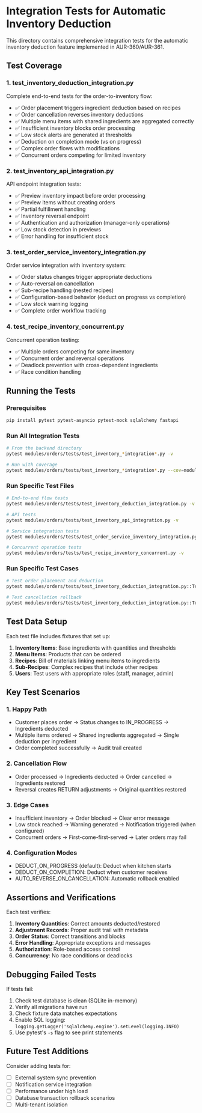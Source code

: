 # Integration Tests for Automatic Inventory Deduction

This directory contains comprehensive integration tests for the automatic inventory deduction feature implemented in AUR-360/AUR-361.

## Test Coverage

### 1. **test_inventory_deduction_integration.py**
Complete end-to-end tests for the order-to-inventory flow:
- ✅ Order placement triggers ingredient deduction based on recipes
- ✅ Order cancellation reverses inventory deductions
- ✅ Multiple menu items with shared ingredients are aggregated correctly
- ✅ Insufficient inventory blocks order processing
- ✅ Low stock alerts are generated at thresholds
- ✅ Deduction on completion mode (vs on progress)
- ✅ Complex order flows with modifications
- ✅ Concurrent orders competing for limited inventory

### 2. **test_inventory_api_integration.py**
API endpoint integration tests:
- ✅ Preview inventory impact before order processing
- ✅ Preview items without creating orders
- ✅ Partial fulfillment handling
- ✅ Inventory reversal endpoint
- ✅ Authentication and authorization (manager-only operations)
- ✅ Low stock detection in previews
- ✅ Error handling for insufficient stock

### 3. **test_order_service_inventory_integration.py**
Order service integration with inventory system:
- ✅ Order status changes trigger appropriate deductions
- ✅ Auto-reversal on cancellation
- ✅ Sub-recipe handling (nested recipes)
- ✅ Configuration-based behavior (deduct on progress vs completion)
- ✅ Low stock warning logging
- ✅ Complete order workflow tracking

### 4. **test_recipe_inventory_concurrent.py**
Concurrent operation testing:
- ✅ Multiple orders competing for same inventory
- ✅ Concurrent order and reversal operations
- ✅ Deadlock prevention with cross-dependent ingredients
- ✅ Race condition handling

## Running the Tests

### Prerequisites
```bash
pip install pytest pytest-asyncio pytest-mock sqlalchemy fastapi
```

### Run All Integration Tests
```bash
# From the backend directory
pytest modules/orders/tests/test_inventory_*integration*.py -v

# Run with coverage
pytest modules/orders/tests/test_inventory_*integration*.py --cov=modules.orders.services --cov-report=html
```

### Run Specific Test Files
```bash
# End-to-end flow tests
pytest modules/orders/tests/test_inventory_deduction_integration.py -v

# API tests
pytest modules/orders/tests/test_inventory_api_integration.py -v

# Service integration tests
pytest modules/orders/tests/test_order_service_inventory_integration.py -v

# Concurrent operation tests
pytest modules/orders/tests/test_recipe_inventory_concurrent.py -v
```

### Run Specific Test Cases
```bash
# Test order placement and deduction
pytest modules/orders/tests/test_inventory_deduction_integration.py::TestOrderInventoryIntegration::test_place_order_verify_ingredient_deduction -v

# Test cancellation rollback
pytest modules/orders/tests/test_inventory_deduction_integration.py::TestOrderInventoryIntegration::test_cancel_order_ensure_inventory_rollback -v
```

## Test Data Setup

Each test file includes fixtures that set up:
1. **Inventory Items**: Base ingredients with quantities and thresholds
2. **Menu Items**: Products that can be ordered
3. **Recipes**: Bill of materials linking menu items to ingredients
4. **Sub-Recipes**: Complex recipes that include other recipes
5. **Users**: Test users with appropriate roles (staff, manager, admin)

## Key Test Scenarios

### 1. Happy Path
- Customer places order → Status changes to IN_PROGRESS → Ingredients deducted
- Multiple items ordered → Shared ingredients aggregated → Single deduction per ingredient
- Order completed successfully → Audit trail created

### 2. Cancellation Flow
- Order processed → Ingredients deducted → Order cancelled → Ingredients restored
- Reversal creates RETURN adjustments → Original quantities restored

### 3. Edge Cases
- Insufficient inventory → Order blocked → Clear error message
- Low stock reached → Warning generated → Notification triggered (when configured)
- Concurrent orders → First-come-first-served → Later orders may fail

### 4. Configuration Modes
- DEDUCT_ON_PROGRESS (default): Deduct when kitchen starts
- DEDUCT_ON_COMPLETION: Deduct when customer receives
- AUTO_REVERSE_ON_CANCELLATION: Automatic rollback enabled

## Assertions and Verifications

Each test verifies:
1. **Inventory Quantities**: Correct amounts deducted/restored
2. **Adjustment Records**: Proper audit trail with metadata
3. **Order Status**: Correct transitions and blocks
4. **Error Handling**: Appropriate exceptions and messages
5. **Authorization**: Role-based access control
6. **Concurrency**: No race conditions or deadlocks

## Debugging Failed Tests

If tests fail:
1. Check test database is clean (SQLite in-memory)
2. Verify all migrations have run
3. Check fixture data matches expectations
4. Enable SQL logging: `logging.getLogger('sqlalchemy.engine').setLevel(logging.INFO)`
5. Use pytest's `-s` flag to see print statements

## Future Test Additions

Consider adding tests for:
- [ ] External system sync prevention
- [ ] Notification service integration
- [ ] Performance under high load
- [ ] Database transaction rollback scenarios
- [ ] Multi-tenant isolation